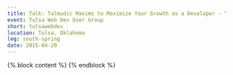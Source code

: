 ```yaml
---
title: Talk: Talmudic Maxims to Maximize Your Growth as a Developer - Yitzchok Willroth
event: Tulsa Web Dev User Group
short: tulsawebdev
location: Tulsa, Oklahoma
leg: south-spring
date: 2015-04-20
---
```

{% block content %}
{% endblock %}
